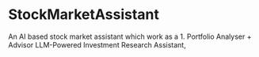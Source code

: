 # StockMarketAssistant
An AI based stock market assistant which work as a 1. Portfolio Analyser + Advisor LLM-Powered Investment Research Assistant, 
